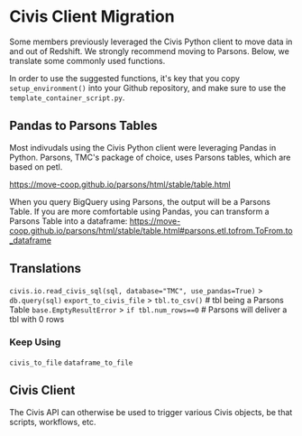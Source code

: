 # Civis Client Migration

Some members previously leveraged the Civis Python client to move data in and out of
Redshift. We strongly recommend moving to Parsons. Below, we translate some commonly
used functions.

In order to use the suggested functions, it's key that you copy `setup_environment()` 
into your Github repository, and make sure to use the `template_container_script.py`.

## Pandas to Parsons Tables
Most indivudals using the Civis Python client were leveraging Pandas in Python. Parsons,
TMC's package of choice, uses Parsons tables, which are based on petl. 

https://move-coop.github.io/parsons/html/stable/table.html

When you query BigQuery using Parsons, the output will be a Parsons Table. If you are
more comfortable using Pandas, you can transform a Parsons Table into a dataframe:
https://move-coop.github.io/parsons/html/stable/table.html#parsons.etl.tofrom.ToFrom.to_dataframe

## Translations

`civis.io.read_civis_sql(sql, database="TMC", use_pandas=True)` > `db.query(sql)`
`export_to_civis_file` > `tbl.to_csv()` # tbl being a Parsons Table
`base.EmptyResultError` > `if tbl.num_rows==0` # Parsons will deliver a tbl with 0 rows

### Keep Using
`civis_to_file`
`dataframe_to_file` 

## Civis Client
The Civis API can otherwise be used to trigger various Civis objects, be that scripts, 
workflows, etc. 